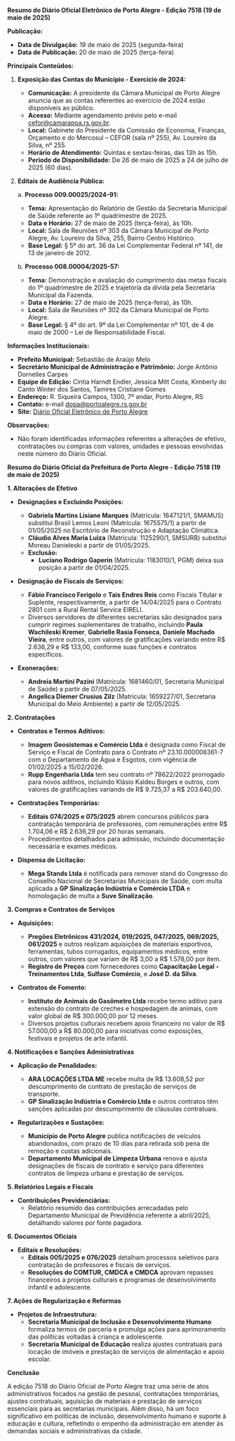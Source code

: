 **Resumo do Diário Oficial Eletrônico de Porto Alegre - Edição 7518 (19 de maio de 2025)**

**Publicação:**
- **Data de Divulgação:** 19 de maio de 2025 (segunda-feira)
- **Data de Publicação:** 20 de maio de 2025 (terça-feira)

**Principais Conteúdos:**

1. **Exposição das Contas do Município - Exercício de 2024:**
   - **Comunicação:** A presidente da Câmara Municipal de Porto Alegre anuncia que as contas referentes ao exercício de 2024 estão disponíveis ao público.
   - **Acesso:** Mediante agendamento prévio pelo e-mail cefor@camarapoa.rs.gov.br.
   - **Local:** Gabinete do Presidente da Comissão de Economia, Finanças, Orçamento e do Mercosul – CEFOR (sala nº 255), Av. Loureiro da Silva, nº 255.
   - **Horário de Atendimento:** Quintas e sextas-feiras, das 13h às 15h.
   - **Período de Disponibilidade:** De 26 de maio de 2025 a 24 de julho de 2025 (60 dias).

2. **Editais de Audiência Pública:**
   
   a. **Processo 009.00025/2024-91:**
      - **Tema:** Apresentação do Relatório de Gestão da Secretaria Municipal de Saúde referente ao 1º quadrimestre de 2025.
      - **Data e Horário:** 27 de maio de 2025 (terça-feira), às 10h.
      - **Local:** Sala de Reuniões nº 303 da Câmara Municipal de Porto Alegre, Av. Loureiro da Silva, 255, Bairro Centro Histórico.
      - **Base Legal:** § 5º do art. 36 da Lei Complementar Federal nº 141, de 13 de janeiro de 2012.

   b. **Processo 008.00004/2025-57:**
      - **Tema:** Demonstração e avaliação do cumprimento das metas fiscais do 1º quadrimestre de 2025 e trajetória da dívida pela Secretária Municipal da Fazenda.
      - **Data e Horário:** 27 de maio de 2025 (terça-feira), às 10h.
      - **Local:** Sala de Reuniões nº 302 da Câmara Municipal de Porto Alegre.
      - **Base Legal:** § 4º do art. 9º da Lei Complementar nº 101, de 4 de maio de 2000 – Lei de Responsabilidade Fiscal.

**Informações Institucionais:**
- **Prefeito Municipal:** Sebastião de Araújo Melo
- **Secretário Municipal de Administração e Patrimônio:** Jorge Antônio Dornelles Carpes
- **Equipe de Edição:** Cíntia Harndt Endler, Jessica Mitt Costa, Kimberly do Canto Winter dos Santos, Tamires Cristiane Gomes
- **Endereço:** R. Siqueira Campos, 1300, 7º andar, Porto Alegre, RS
- **Contato:** e-mail dopa@portoalegre.rs.gov.br
- **Site:** [Diário Oficial Eletrônico de Porto Alegre](http://www.portoalegre.rs.gov.br/dopa)

**Observações:**
- Não foram identificadas informações referentes a alterações de efetivo, contratações ou compras com valores, unidades e pessoas envolvidas neste número do Diário Oficial.

**Resumo do Diário Oficial da Prefeitura de Porto Alegre - Edição 7518 (19 de maio de 2025)**

**1. Alterações de Efetivo**

- **Designações e Excluindo Posições:**
  - **Gabriela Martins Lisiane Marques** (Matrícula: 1647121/1, SMAMUS) substitui Brasil Lemos Leoni (Matrícula: 1675575/1) a partir de 01/05/2025 no Escritório de Reconstrução e Adaptação Climática.
  - **Cláudio Alves Maria Luiza** (Matrícula: 1125290/1, SMSURB) substitui Moreau Danieleski a partir de 01/05/2025.
  - **Exclusão:**
    - **Luciano Rodrigo Gaperin** (Matrícula: 1183010/1, PGM) deixa sua posição a partir de 01/04/2025.

- **Designação de Fiscais de Serviços:**
  - **Fábio Francisco Ferigolo** e **Tais Endres Reis** como Fiscais Titular e Suplente, respectivamente, a partir de 14/04/2025 para o Contrato 2801 com a Rural Rental Service EIRELI.
  - Diversos servidores de diferentes secretarias são designados para cumprir regimes suplementares de trabalho, incluindo **Paula Wachileski Kremer**, **Gabrielle Rasia Fonseca**, **Daniele Machado Vieira**, entre outros, com valores de gratificações variando entre R$ 2.636,29 e R$ 133,00, conforme suas funções e contratos específicos.

- **Exonerações:**
  - **Andreia Martini Pazini** (Matrícula: 1681460/01, Secretaria Municipal de Saúde) a partir de 07/05/2025.
  - **Angelica Diemer Crusius Zilz** (Matrícula: 1659227/01, Secretaria Municipal do Meio Ambiente) a partir de 12/05/2025.

**2. Contratações**

- **Contratos e Termos Aditivos:**
  - **Imagem Geosistemas e Comércio Ltda** é designada como Fiscal de Serviço e Fiscal de Contrato para o Contrato nº 23.10.000008361-7 com o Departamento de Água e Esgotos, com vigência de 01/02/2025 a 15/02/2026.
  - **Rupp Engenharia Ltda** tem seu contrato nº 78622/2022 prorrogado para novos aditivos, incluindo Klásio Kaldeu Borges e outros, com valores de gratificações variando de R$ 9.725,37 a R$ 203.640,00.

- **Contratações Temporárias:**
  - **Editais 074/2025 e 075/2025** abrem concursos públicos para contratação temporária de professores, com remunerações entre R$ 1.704,06 e R$ 2.636,29 por 20 horas semanais.
  - Procedimentos detalhados para admissão, incluindo documentação necessária e exames médicos.

- **Dispensa de Licitação:**
  - **Mega Stands Ltda** é notificada para remover stand do Congresso do Conselho Nacional de Secretarias Municipais de Saúde, com multa aplicada a **GP Sinalização Indústria e Comércio LTDA** e homologação de multa a **Suve Sinalização**.

**3. Compras e Contratos de Serviços**

- **Aquisições:**
  - **Pregões Eletrônicos 431/2024, 019/2025, 047/2025, 069/2025, 061/2025** e outros realizam aquisições de materiais esportivos, ferramentas, tubos corrugados, equipamentos médicos, entre outros, com valores que variam de R$ 3,00 a R$ 1.578,00 por item.
  - **Registro de Preços** com fornecedores como **Capacitação Legal - Treinamentos Ltda**, **Sulfase Comércio**, e **José D. da Silva**.

- **Contratos de Fomento:**
  - **Instituto de Animais do Gasômetro Ltda** recebe termo aditivo para extensão do contrato de creches e hospedagem de animais, com valor global de R$ 300.000,00 por 12 meses.
  - Diversos projetos culturais recebem apoio financeiro no valor de R$ 57.000,00 a R$ 80.000,00 para iniciativas como exposições, festivais e projetos de arte infantil.

**4. Notificações e Sanções Administrativas**

- **Aplicação de Penalidades:**
  - **ARA LOCAÇÕES LTDA ME** recebe multa de R$ 13.608,52 por descumprimento de contrato de prestação de serviços de transporte.
  - **GP Sinalização Indústria e Comércio Ltda** e outros contratos têm sanções aplicadas por descumprimento de cláusulas contratuais.

- **Regularizações e Sustações:**
  - **Município de Porto Alegre** publica notificações de veículos abandonados, com prazo de 10 dias para retirada sob pena de remoção e custas adicionais.
  - **Departamento Municipal de Limpeza Urbana** renova e ajusta designações de fiscais de contrato e serviço para diferentes contratos de limpeza urbana e prestação de serviços.
  
**5. Relatórios Legais e Fiscais**

- **Contribuições Previdenciárias:**
  - Relatório resumido das contribuições arrecadadas pelo Departamento Municipal de Previdência referente a abril/2025, detalhando valores por fonte pagadora.

**6. Documentos Oficiais**

- **Editais e Resoluções:**
  - **Editais 005/2025 e 076/2025** detalham processos seletivos para contratação de professores e fiscais de serviços.
  - **Resoluções do COMTUR, CMDCA e CMDCA** aprovam repasses financeiros a projetos culturais e programas de desenvolvimento infantil e adolescente.

**7. Ações de Regularização e Reformas**

- **Projetos de Infraestrutura:**
  - **Secretaria Municipal de Inclusão e Desenvolvimento Humano** formaliza termos de parceria e promulga ações para aprimoramento das políticas voltadas à criança e adolescente.
  - **Secretaria Municipal de Educação** realiza ajustes contratuais para locação de imóveis e prestação de serviços de alimentação e apoio escolar.

**Conclusão**

A edição 7518 do Diário Oficial de Porto Alegre traz uma série de atos administrativos focados na gestão de pessoal, contratações temporárias, ajustes contratuais, aquisição de materiais e prestação de serviços essenciais para as secretarias municipais. Além disso, há um foco significativo em políticas de inclusão, desenvolvimento humano e suporte à educação e cultura, refletindo o empenho da administração em atender às demandas sociais e administrativas da cidade.